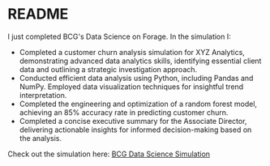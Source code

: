 # README

I just completed BCG's Data Science on Forage. In the simulation I:

- Completed a customer churn analysis simulation for XYZ Analytics, demonstrating advanced data analytics skills, identifying essential client data and outlining a strategic investigation approach.
- Conducted efficient data analysis using Python, including Pandas and NumPy. Employed data visualization techniques for insightful trend interpretation.
- Completed the engineering and optimization of a random forest model, achieving an 85% accuracy rate in predicting customer churn.
- Completed a concise executive summary for the Associate Director, delivering actionable insights for informed decision-making based on the analysis.

Check out the simulation here: [BCG Data Science Simulation](https://www.theforage.com/simulations/bcg/data-science-ccdz)
